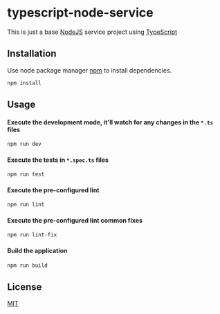 # typescript-node-service

This is just a base [NodeJS](https://nodejs.org/en/) service project using [TypeScript](https://www.typescriptlang.org/)

## Installation

Use node package manager [npm](https://www.npmjs.com/) to install dependencies.

```bash
npm install
```

## Usage

#### Execute the development mode, it'll watch for any changes in the `*.ts` files
```bash
npm run dev
```

#### Execute the tests in `*.spec.ts` files
```bash
npm run test
```

#### Execute the pre-configured lint
```bash
npm run lint
```

#### Execute the pre-configured lint common fixes
```bash
npm run lint-fix
```

#### Build the application
```bash
npm run build
```

## License
[MIT](https://choosealicense.com/licenses/mit/)